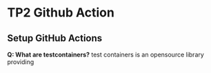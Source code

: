 # TP2 Github Action
## Setup GitHub Actions
__Q: What are testcontainers?__
test containers is an opensource library providing 